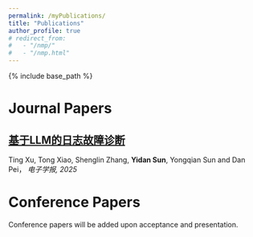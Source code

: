 ```yaml
---
permalink: /myPublications/
title: "Publications"
author_profile: true
# redirect_from: 
#   - "/nmp/"
#   - "/nmp.html"
---
```


{% include base_path %}

Journal Papers
======
## [基于LLM的日志故障诊断](https://kns.cnki.net/kcms2/article/abstract?v=A2TeIUkP3I0c5CprJJyrObvoOFdJIq50KBH-HB6O5wzuN2Ag7K5dgXsBER9qZj9dndmo_KWW1wLHvf0-fDaPG9Fu2Yj7epOS0UkO9hyVQFKp5dMekKdDiBn9TqHv9fAuJ5oETX1ete_3IDQ6XJBvI_6uf7w4qpJ9GkTO6Y4GaMgIsSSy6LOguQ==&uniplatform=NZKPT&language=CHS)
Ting Xu, Tong Xiao, Shenglin Zhang, **Yidan Sun**, Yongqian Sun and Dan Pei， *电子学报, 2025*


Conference Papers
======
Conference papers will be added upon acceptance and presentation.


